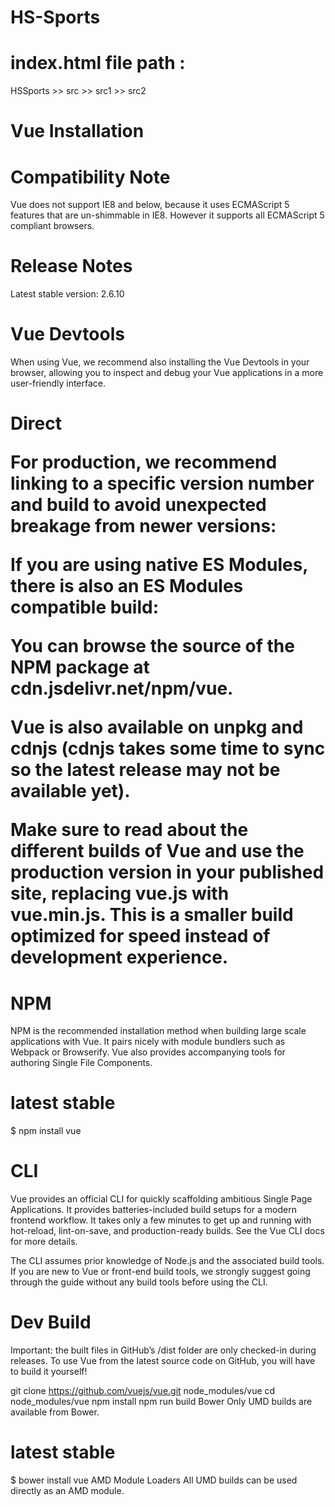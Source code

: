 # HS-Sports

# index.html file path : 
HSSports >> src >> src1 >> src2

# Vue Installation

# Compatibility Note
Vue does not support IE8 and below, because it uses ECMAScript 5 features that are un-shimmable in IE8. However it supports all ECMAScript 5 compliant browsers.

# Release Notes
Latest stable version: 2.6.10


# Vue Devtools
When using Vue, we recommend also installing the Vue Devtools in your browser, allowing you to inspect and debug your Vue applications in a more user-friendly interface.

# Direct <script> Include
Simply download and include with a script tag. Vue will be registered as a global variable.


# CDN
For prototyping or learning purposes, you can use the latest version with:

<script src="https://cdn.jsdelivr.net/npm/vue"></script>
For production, we recommend linking to a specific version number and build to avoid unexpected breakage from newer versions:

<script src="https://cdn.jsdelivr.net/npm/vue@2.6.10/dist/vue.js"></script>
If you are using native ES Modules, there is also an ES Modules compatible build:

<script type="module">
  import Vue from 'https://cdn.jsdelivr.net/npm/vue@2.6.10/dist/vue.esm.browser.js'
</script>

You can browse the source of the NPM package at cdn.jsdelivr.net/npm/vue.

Vue is also available on unpkg and cdnjs (cdnjs takes some time to sync so the latest release may not be available yet).

Make sure to read about the different builds of Vue and use the production
version in your published site, replacing vue.js with vue.min.js. This is a smaller build optimized for speed instead of development experience.

# NPM
NPM is the recommended installation method when building large scale applications with Vue. It pairs nicely with module bundlers such as Webpack or Browserify. Vue also provides accompanying tools for authoring Single File Components.

# latest stable
$ npm install vue


# CLI
Vue provides an official CLI for quickly scaffolding ambitious Single Page Applications. It provides batteries-included build setups for a modern frontend workflow. It takes only a few minutes to get up and running with hot-reload, lint-on-save, and production-ready builds. See the Vue CLI docs for more details.

The CLI assumes prior knowledge of Node.js and the associated build tools. If you are new to Vue or front-end build tools, we strongly suggest going through the guide without any build tools before using the CLI.


# Dev Build
Important: the built files in GitHub’s /dist folder are only checked-in during releases. To use Vue from the latest source code on GitHub, you will have to build it yourself!

git clone https://github.com/vuejs/vue.git node_modules/vue
cd node_modules/vue
npm install
npm run build
Bower
Only UMD builds are available from Bower.

# latest stable

$ bower install vue
AMD Module Loaders
All UMD builds can be used directly as an AMD module.
